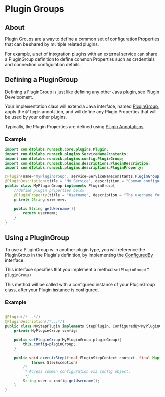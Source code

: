 # Plugin Groups

## About

Plugin Groups are a way to define a common set of configuration Properties that
can be shared by multiple related plugins.

For example, a set of integration plugins with an external service can share
a PluginGroup definition to define common Properties such as credentials and connection configuration details.

## Defining a PluginGroup

Defining a PluginGroup is just like defining any other Java plugin, see [Plugin Development](/developer/01-plugin-development.md#java-plugin-development).

Your implementation class will extend a Java interface, named [PluginGroup]({{$javaDocBase}}/com/dtolabs/rundeck/plugins/config/PluginGroup.html), 
apply the `@Plugin` annotation, and will define any Plugin Properties that will be used by your other plugins.

Typically, the Plugin Properties are defined using [Plugin Annotations](/developer/02-plugin-annotations.md).

### Example

```java
import com.dtolabs.rundeck.core.plugins.Plugin;
import com.dtolabs.rundeck.plugins.ServiceNameConstants;
import com.dtolabs.rundeck.plugins.config.PluginGroup;
import com.dtolabs.rundeck.plugins.descriptions.PluginDescription;
import com.dtolabs.rundeck.plugins.descriptions.PluginProperty;

@Plugin(name="myPluginGroup", service=ServiceNameConstants.PluginGroup)
@PluginDescription(title = "My Service", description = "Common configurations for my service")
public class MyPluginGroup implements PluginGroup{
    //define plugin properties below
    @PluginProperty(title = "Username", description = "The username for the service", required = true)
    private String username;
    
    public String getUsername(){
        return username;
    }
}
```

## Using a PluginGroup

To use a PluginGroup with another plugin type, you will reference the PluginGroup
in the Plugin's definition, by implementing the [ConfiguredBy]({{$javaDocBase}}/com/dtolabs/rundeck/plugins/config/ConfiguredBy.html) interface.

This interface specifies that you implement a method `setPluginGroup(T pluginGroup)`.

This method will be called with a configured instance of your PluginGroup class, after your Plugin instance is configured.

### Example

```java

@Plugin(/*...*/)
@PluginDescription(/*...*/)
public class MyStepPlugin implements StepPlugin, ConfiguredBy<MyPluginGroup>{
    private MyPluginGroup config;
    
    public setPluginGroup(MyPluginGroup pluginGroup){
        this.config=pluginGroup;
    }

    public void executeStep(final PluginStepContext context, final Map<String, Object> configuration)
            throws StepException{
        /*
         * Access common configuration via config object. 
         */
        String user = config.getUsername();
    }
}
```